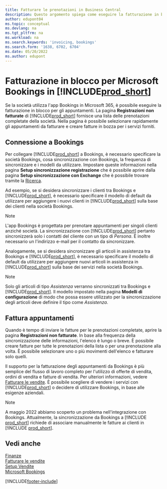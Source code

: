 ```yaml
---
title: Fatturare le prenotazioni in Business Central
description: Questo argomento spiega come eseguire la fatturazione in blocco da Microsoft Bookings in Business Central.
author: edupont04
ms.topic: conceptual
ms.devlang: na
ms.tgt_pltfrm: na
ms.workload: na
ms.search.keywords: 'invoicing, bookings'
ms.search.form: '1638, 6702, 6704'
ms.date: 05/20/2022
ms.author: edupont
---
```

# <a name="bulk-invoicing-for-microsoft-bookings-in-"></a><a name="bulk-invoicing-for-microsoft-bookings-in-"></a>Fatturazione in blocco per Microsoft Bookings in [!INCLUDE[prod_short](includes/prod_short.md)]

Se la società utilizza l'app Bookings in Microsoft 365, è possibile eseguire la fatturazione in blocco per gli appuntamenti. La pagina **Registrazioni non fatturate** di [!INCLUDE[prod_short](includes/prod_short.md)] fornisce una lista delle prenotazioni completate della società. Nella pagina è possibile selezionare rapidamente gli appuntamenti da fatturare e creare fatture in bozza per i servizi forniti.  

## <a name="connect-to-bookings"></a><a name="connect-to-bookings"></a>Connessione a Bookings

Per collegare [!INCLUDE[prod_short](includes/prod_short.md)] a Bookings, è necessario specificare la società Bookings, cosa sincronizzazione con Bookings, la frequenza di sincronizzare e i modelli da utilizzare. Impostare queste informazioni nella pagina **Setup sincronizzazione registrazione** che è possibile aprire dalla pagina **Setup sincronizzazione con Exchange** che è possibile trovare tramite la [Ricerca](ui-search.md).  

Ad esempio, se si desidera sincronizzare i clienti tra Bookings e [!INCLUDE[prod_short](includes/prod_short.md)], è necessario specificare il modello di default da utilizzare per aggiungere i nuovi clienti in [!INCLUDE[prod_short](includes/prod_short.md)] sulla base dei clienti nella società Bookings.  

> [!NOTE]
> L'app Bookings è progettata per prenotare appuntamenti per singoli clienti anziché società. La sincronizzazione con [!INCLUDE[prod_short](includes/prod_short.md)] pertanto sincronizzerà solo i contatti del cliente con un tipo di *Persona*. È inoltre necessario un l'indirizzo e-mail per il contatto da sincronizzare.  

Analogamente, se si desidera sincronizzare gli articoli in assistenza tra Bookings e [!INCLUDE[prod_short](includes/prod_short.md)], è necessario specificare il modello di default da utilizzare per aggiungere nuovi articoli in assistenza in [!INCLUDE[prod_short](includes/prod_short.md)] sulla base dei servizi nella società Bookings.  

> [!NOTE]
> Solo gli articoli di tipo *Assistenza* verranno sincronizzati tra Bookings e [!INCLUDE[prod_short](includes/prod_short.md)]. Il modello impostato nella pagina **Modelli di configurazione** di modo che possa essere utilizzato per la sincronizzazione degli articoli deve definire il tipo come *Assistenza*.

## <a name="invoice-appointments"></a><a name="invoice-appointments"></a>Fattura appuntamenti

Quando è tempo di inviare le fatture per le prenotazioni completate, aprire la pagina **Registrazioni non fatturate**. In base alla frequenza della sincronizzazione delle informazioni, l'elenco è lungo o breve. È possibile creare fatture per tutte le prenotazioni della lista o per una prenotazione alla volta. È possibile selezionare uno o più movimenti dell'elenco e fatturare solo quelli.  

Il supporto per la fatturazione degli appuntamenti da Bookings è più semplice del flusso di lavoro completo per l'utilizzo di offerte di vendita, ordini di vendita e fatture di vendita. Per ulteriori informazioni, vedere [Fatturare le vendite](sales-how-invoice-sales.md). È possibile scegliere di vendere i servizi con [!INCLUDE[prod_short](includes/prod_short.md)] o decidere di utilizzare Bookings, in base alle esigenze aziendali.  

> [!NOTE]
> A maggio 2022 abbiamo scoperto un problema nell'integrazione con Bookings. Attualmente, la sincronizzazione da Bookings a [!INCLUDE [prod_short](includes/prod_short.md)] richiede di associare manualmente le fatture ai clienti in [!INCLUDE [prod_short](includes/prod_short.md)].

## <a name="see-also"></a><a name="see-also"></a>Vedi anche

[Finanze](finance.md)  
[Fatturare le vendite](sales-how-invoice-sales.md)  
[Setup Vendite](sales-setup-sales.md)  
[Microsoft Bookings](https://products.office.com/business/scheduling-and-booking-app)  


[!INCLUDE[footer-include](includes/footer-banner.md)]
